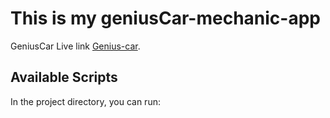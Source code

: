 # This is my geniusCar-mechanic-app

GeniusCar Live link [Genius-car]().

## Available Scripts

In the project directory, you can run:

